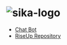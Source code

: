 # ![sika-logo](https://user-images.githubusercontent.com/81644815/120680500-abb97d80-c49a-11eb-9d48-cf39e01b4168.jpg)


  
<nav>
    <ul>
        <li><a href="https://soriamar.github.io/SIKA-Chatbot-Demo/">Chat Bot</a></li>
        <li><a href="Content.html">RiseUp Repository</a></li>      
      <ul>
